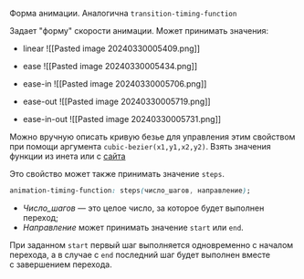 Форма анимации. Аналогична `transition-timing-function`

Задает "форму" скорости анимации. Может принимать значения:

- linear
![[Pasted image 20240330005409.png]]

- ease
![[Pasted image 20240330005434.png]]

- ease-in
![[Pasted image 20240330005706.png]]

- ease-out
![[Pasted image 20240330005719.png]]

- ease-in-out
![[Pasted image 20240330005731.png]]

Можно вручную описать кривую безье для управления этим свойством при помощи аргумента `cubic-bezier(x1,y1,x2,y2)`. Взять значения функции из инета или с [сайта](https://cubic-bezier.com)

Это свойство может также принимать значение `steps`.
```css
animation-timing-function: steps(число_шагов, направление);
```

- _Число_шагов_ — это целое число, за которое будет выполнен переход;
- _Направление_ может принимать значение `start` или `end`.

При заданном `start` первый шаг выполняется одновременно с началом перехода, а в случае c `end` последний шаг будет выполнен вместе с завершением перехода.